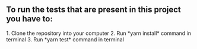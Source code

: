<h2>To run the tests that are present in this project you have to:</h2>
  1. Clone the repository into your computer
  2. Run *yarn install* command in terminal
  3. Run *yarn test* command in terminal
